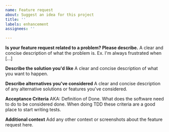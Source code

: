 ```yaml
---
name: Feature request
about: Suggest an idea for this project
title: ''
labels: enhancement
assignees: ''

---
```


**Is your feature request related to a problem? Please describe.**
A clear and concise description of what the problem is. Ex. I'm always frustrated when [...]

**Describe the solution you'd like**
A clear and concise description of what you want to happen.

**Describe alternatives you've considered**
A clear and concise description of any alternative solutions or features you've considered.

**Acceptance Criteria**
AKA: Definition of Done. What does the software need to do to be considered done. When doing TDD these criteria are a good place to start writing tests.

**Additional context**
Add any other context or screenshots about the feature request here.
